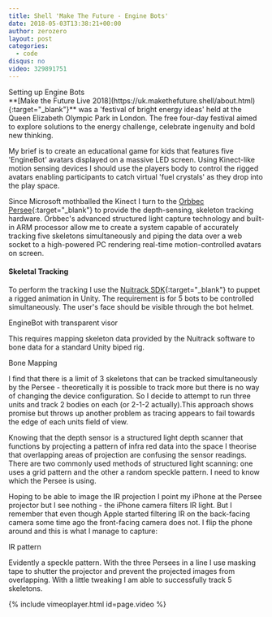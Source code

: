 ```yaml
---
title: Shell 'Make The Future - Engine Bots'
date: 2018-05-03T13:38:21+00:00
author: zerozero
layout: post
categories:
  - code
disqus: no
video: 329891751
---
```


<div class="img_row">
	<img class="col three" src="{{ site.baseurl }}/images/mtf/engine-bots-setup.jpg" alt="" title="EngienBots Setup"/>
</div>
<div class="col three caption">
	Setting up Engine Bots
</div>
**[Make the Future Live 2018](https://uk.makethefuture.shell/about.html){:target="_blank"}** was a 'festival of bright energy ideas' held at the Queen Elizabeth Olympic Park in London. The free four-day festival aimed to explore solutions to the energy challenge, celebrate ingenuity and bold new thinking.

My brief is to create an educational game for kids that features five 'EngineBot' avatars displayed on a massive LED screen. Using Kinect-like motion sensing devices I should use the players body to control the rigged avatars enabling participants to catch virtual 'fuel crystals' as they drop into the play space.

Since Microsoft mothballed the Kinect I turn to the [Orbbec Persee](https://orbbec3d.com/product-persee/){:target="_blank"} to provide the depth-sensing, skeleton tracking hardware. Orbbec's advanced structured light capture technology and built-in ARM processor allow me to create a system capable of accurately tracking five skeletons simultaneously and piping the data over a web socket to a high-powered PC rendering real-time motion-controlled avatars on screen. 

#### Skeletal Tracking ####

To perform the tracking I use the [Nuitrack SDK](https://nuitrack.com/){:target="_blank"} to puppet a rigged animation in Unity. The requirement is for 5 bots to be controlled simultaneously. The user's face should be visible through the bot helmet.

<div class="img_row">
	<img class="col one left" src="{{ site.baseurl }}/images/mtf/bot.jpg" alt="" title="EngienBot"/>
</div>
<div class="caption_row">
    <div class="col one left caption">EngineBot with transparent visor</div>
</div>

This requires mapping skeleton data provided by the Nuitrack software to bone data for a standard Unity biped rig.

<div class="img_row">
    <a href="{{ site.baseurl }}/images/mtf/mappings.jpg">
	    <img class="col one" src="{{ site.baseurl }}/images/mtf/mappings.jpg" alt="" title="Bone Mapping"/>
	</a>
</div>
<div class="caption_row">
    <div class="col one left caption">Bone Mapping</div>
</div>

I find that there is a limit of 3 skeletons that can be tracked simultaneously by the Persee - theoretically it is possible to track more but there is no way of changing the device configuration. So I decide to attempt to run three units and track 2 bodies on each (or 2-1-2 actually).This approach shows promise but throws up another problem as tracing appears to fail towards the edge of each units field of view.

Knowing that the depth sensor is a structured light depth scanner that functions by projecting a pattern of infra red data into the space I theorise that overlapping areas of projection are confusing the sensor readings. There are two commonly used methods of structured light scanning: one uses a grid pattern and the other a random speckle pattern. I need to know which the Persee is using.

Hoping to be able to image the IR projection I point my iPhone at the Persee projector but I see nothing - the iPhone camera filters IR light. But I remember that even though Apple started filtering IR on the back-facing camera some time ago the front-facing camera does not. I flip the phone around and this is what I manage to capture:

<div class="img_row">
    <a href="{{ site.baseurl }}/images/mtf/IR-pattern.jpg">
	    <img class="col one" src="{{ site.baseurl }}/images/mtf/IR-pattern.jpg" alt="" title="IR pattern"/>
	</a>
</div>
<div class="caption_row">
    <div class="col one left caption">IR pattern</div>
</div>

Evidently a speckle pattern. With the three Persees in a line I use masking tape to shutter the projector and prevent the projected images from overlapping. With a little tweaking I am able to successfully track 5 skeletons.

{% include vimeoplayer.html id=page.video %}